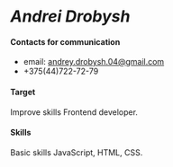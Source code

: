 # *Andrei Drobysh*
#### Contacts for communication
  * email: andrey.drobysh.04@gmail.com
  * +375(44)722-72-79

#### Target
  Improve skills Frontend developer.
#### Skills
  Basic skills JavaScript, HTML, CSS.
